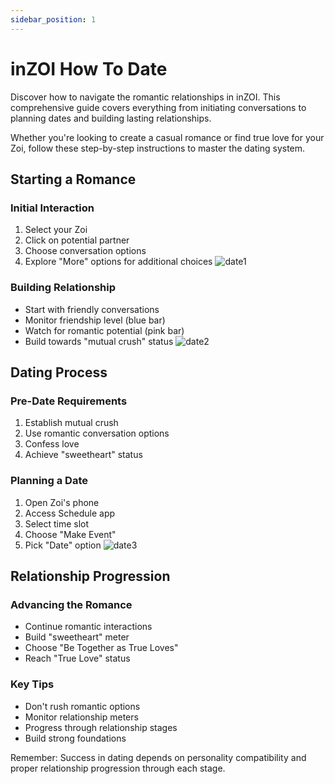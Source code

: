 ```yaml
---
sidebar_position: 1
---
```


# inZOI How To Date
Discover how to navigate the romantic relationships in inZOI. This comprehensive guide covers everything from initiating conversations to planning dates and building lasting relationships. 

Whether you're looking to create a casual romance or find true love for your Zoi, follow these step-by-step instructions to master the dating system.
## Starting a Romance

### Initial Interaction
1. Select your Zoi
2. Click on potential partner
3. Choose conversation options
4. Explore "More" options for additional choices
![date1](/doc/faq/date1.webp)

### Building Relationship
- Start with friendly conversations
- Monitor friendship level (blue bar)
- Watch for romantic potential (pink bar)
- Build towards "mutual crush" status
![date2](/doc/faq/date2.webp)
## Dating Process

### Pre-Date Requirements
1. Establish mutual crush
2. Use romantic conversation options
3. Confess love
4. Achieve "sweetheart" status

### Planning a Date
1. Open Zoi's phone
2. Access Schedule app
3. Select time slot
4. Choose "Make Event"
5. Pick "Date" option
![date3](/doc/faq/date3.webp)
## Relationship Progression

### Advancing the Romance
- Continue romantic interactions
- Build "sweetheart" meter
- Choose "Be Together as True Loves"
- Reach "True Love" status

### Key Tips
- Don't rush romantic options
- Monitor relationship meters
- Progress through relationship stages
- Build strong foundations

Remember: Success in dating depends on personality compatibility and proper relationship progression through each stage.